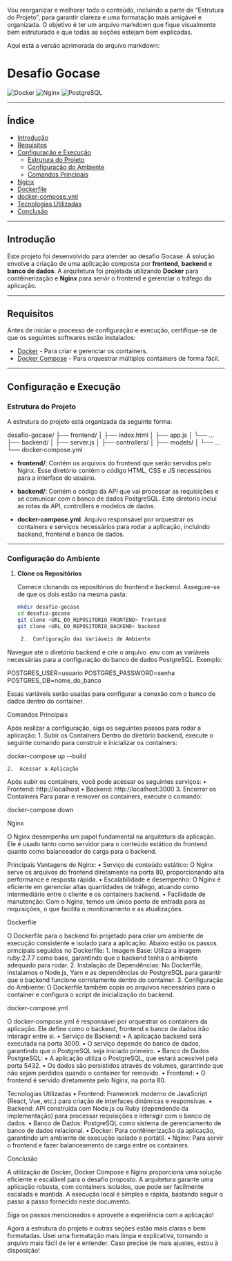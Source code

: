 Vou reorganizar e melhorar todo o conteúdo, incluindo a parte de “Estrutura do Projeto”, para garantir clareza e uma formatação mais amigável e organizada. O objetivo é ter um arquivo markdown que fique visualmente bem estruturado e que todas as seções estejam bem explicadas.

Aqui está a versão aprimorada do arquivo markdown:

# **Desafio Gocase**

![Docker](https://img.shields.io/badge/Docker-Enabled-blue) ![Nginx](https://img.shields.io/badge/Nginx-Configured-green) ![PostgreSQL](https://img.shields.io/badge/PostgreSQL-15--alpine-blue)

---

## **Índice**

- [Introdução](#introdução)
- [Requisitos](#requisitos)
- [Configuração e Execução](#configuração-e-execução)
  - [Estrutura do Projeto](#estrutura-do-projeto)
  - [Configuração do Ambiente](#configuração-do-ambiente)
  - [Comandos Principais](#comandos-principais)
- [Nginx](#nginx)
- [Dockerfile](#dockerfile)
- [docker-compose.yml](#docker-composeyml)
- [Tecnologias Utilizadas](#tecnologias-utilizadas)
- [Conclusão](#conclusão)

---

## **Introdução**

Este projeto foi desenvolvido para atender ao desafio Gocase. A solução envolve a criação de uma aplicação composta por **frontend**, **backend** e **banco de dados**. A arquitetura foi projetada utilizando **Docker** para contêinerização e **Nginx** para servir o frontend e gerenciar o tráfego da aplicação.

---

## **Requisitos**

Antes de iniciar o processo de configuração e execução, certifique-se de que os seguintes softwares estão instalados:

- [Docker](https://www.docker.com/) - Para criar e gerenciar os containers.
- [Docker Compose](https://docs.docker.com/compose/) - Para orquestrar múltiplos containers de forma fácil.

---

## **Configuração e Execução**

### **Estrutura do Projeto**

A estrutura do projeto está organizada da seguinte forma:

desafio-gocase/
├── frontend/
│   ├── index.html
│   ├── app.js
│   └── …
├── backend/
│   ├── server.js
│   ├── controllers/
│   ├── models/
│   └── …
└── docker-compose.yml

- **frontend/**: Contém os arquivos do frontend que serão servidos pelo Nginx. Esse diretório contém o código HTML, CSS e JS necessários para a interface do usuário.
  
- **backend/**: Contém o código da API que vai processar as requisições e se comunicar com o banco de dados PostgreSQL. Este diretório inclui as rotas da API, controllers e modelos de dados.

- **docker-compose.yml**: Arquivo responsável por orquestrar os containers e serviços necessários para rodar a aplicação, incluindo backend, frontend e banco de dados.

---

### **Configuração do Ambiente**

1. **Clone os Repositórios**

   Comece clonando os repositórios do frontend e backend. Assegure-se de que os dois estão na mesma pasta:

   ```bash
   mkdir desafio-gocase
   cd desafio-gocase
   git clone <URL_DO_REPOSITORIO_FRONTEND> frontend
   git clone <URL_DO_REPOSITORIO_BACKEND> backend

	2.	Configuração das Variáveis de Ambiente
Navegue até o diretório backend e crie o arquivo .env com as variáveis necessárias para a configuração do banco de dados PostgreSQL. Exemplo:

POSTGRES_USER=usuario
POSTGRES_PASSWORD=senha
POSTGRES_DB=nome_do_banco

Essas variáveis serão usadas para configurar a conexão com o banco de dados dentro do container.

Comandos Principais

Após realizar a configuração, siga os seguintes passos para rodar a aplicação:
	1.	Subir os Containers
Dentro do diretório backend, execute o seguinte comando para construir e inicializar os containers:

docker-compose up --build


	2.	Acessar a Aplicação
Após subir os containers, você pode acessar os seguintes serviços:
	•	Frontend: http://localhost
	•	Backend: http://localhost:3000
	3.	Encerrar os Containers
Para parar e remover os containers, execute o comando:

docker-compose down

Nginx

O Nginx desempenha um papel fundamental na arquitetura da aplicação. Ele é usado tanto como servidor para o conteúdo estático do frontend quanto como balanceador de carga para o backend.

Principais Vantagens do Nginx:
	•	Serviço de conteúdo estático: O Nginx serve os arquivos do frontend diretamente na porta 80, proporcionando alta performance e resposta rápida.
	•	Escalabilidade e desempenho: O Nginx é eficiente em gerenciar altas quantidades de tráfego, atuando como intermediário entre o cliente e os containers backend.
	•	Facilidade de manutenção: Com o Nginx, temos um único ponto de entrada para as requisições, o que facilita o monitoramento e as atualizações.

Dockerfile

O Dockerfile para o backend foi projetado para criar um ambiente de execução consistente e isolado para a aplicação. Abaixo estão os passos principais seguidos no Dockerfile:
	1.	Imagem Base: Utiliza a imagem ruby:2.7.7 como base, garantindo que o backend tenha o ambiente adequado para rodar.
	2.	Instalação de Dependências: No Dockerfile, instalamos o Node.js, Yarn e as dependências do PostgreSQL para garantir que o backend funcione corretamente dentro do container.
	3.	Configuração do Ambiente: O Dockerfile também copia os arquivos necessários para o container e configura o script de inicialização do backend.

docker-compose.yml

O docker-compose.yml é responsável por orquestrar os containers da aplicação. Ele define como o backend, frontend e banco de dados irão interagir entre si.
	•	Serviço de Backend:
	•	A aplicação backend será executada na porta 3000.
	•	O serviço depende do banco de dados, garantindo que o PostgreSQL seja iniciado primeiro.
	•	Banco de Dados PostgreSQL:
	•	A aplicação utiliza o PostgreSQL, que estará acessível pela porta 5432.
	•	Os dados são persistidos através de volumes, garantindo que não sejam perdidos quando o container for removido.
	•	Frontend:
	•	O frontend é servido diretamente pelo Nginx, na porta 80.

Tecnologias Utilizadas
	•	Frontend: Framework moderno de JavaScript (React, Vue, etc.) para criação de interfaces dinâmicas e responsivas.
	•	Backend: API construída com Node.js ou Ruby (dependendo da implementação) para processar requisições e interagir com o banco de dados.
	•	Banco de Dados: PostgreSQL como sistema de gerenciamento de banco de dados relacional.
	•	Docker: Para contêinerização da aplicação, garantindo um ambiente de execução isolado e portátil.
	•	Nginx: Para servir o frontend e fazer balanceamento de carga entre os containers.

Conclusão

A utilização de Docker, Docker Compose e Nginx proporciona uma solução eficiente e escalável para o desafio proposto. A arquitetura garante uma aplicação robusta, com containers isolados, que pode ser facilmente escalada e mantida. A execução local é simples e rápida, bastando seguir o passo a passo fornecido neste documento.

Siga os passos mencionados e aproveite a experiência com a aplicação!

Agora a estrutura do projeto e outras seções estão mais claras e bem formatadas. Usei uma formatação mais limpa e explicativa, tornando o arquivo mais fácil de ler e entender. Caso precise de mais ajustes, estou à disposição!